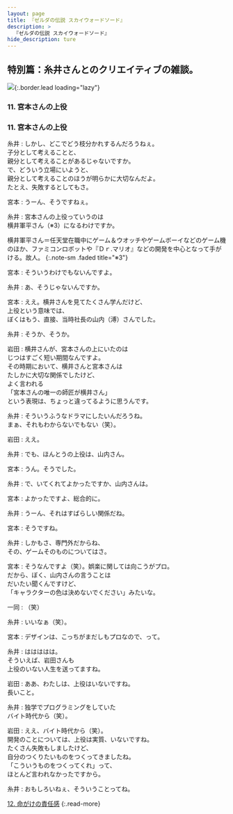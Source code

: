 ```yaml
---
layout: page
title: 『ゼルダの伝説 スカイウォードソード』
description: >
  『ゼルダの伝説 スカイウォードソード』
hide_description: ture
---
```


## 特別篇：糸井さんとのクリエイティブの雑談。

![](/interviews/jp/wii/souj/sp/img/mainvisual11.jpg){:.border.lead loading="lazy"}

### 11. 宮本さんの上役

<DIV CLASS="pagebox-r">

### 11. 宮本さんの上役

糸井
: しかし、どこでどう枝分かれするんだろうねぇ。<br>子分として考えることと、<br>親分として考えることがあるじゃないですか。<br>で、どういう立場にいようと、<br>親分として考えることのほうが明らかに大切なんだよ。<br>たとえ、失敗するとしてもさ。

宮本
: うーん、そうですねぇ。

糸井
: 宮本さんの上役っていうのは<br>横井軍平さん（※3）になるわけですか。

横井軍平さん＝任天堂在職中にゲーム＆ウオッチやゲームボーイなどのゲーム機のほか、ファミコンロボットや『Ｄｒ.マリオ』などの開発を中心となって手がける。故人。
{:.note-sm .faded title="※3"}

宮本
: そういうわけでもないんですよ。

糸井
: あ、そうじゃないんですか。

宮本
: ええ。横井さんを見てたくさん学んだけど、<br>上役という意味では、<br>ぼくはもう、直接、当時社長の山内（溥）さんでした。

糸井
: そうか、そうか。

岩田
: 横井さんが、宮本さんの上にいたのは<br>じつはすごく短い期間なんですよ。<br>その時期において、横井さんと宮本さんは<br>たしかに大切な関係でしたけど、<br>よく言われる<br>「宮本さんの唯一の師匠が横井さん」<br>という表現は、ちょっと違ってるように思うんです。

糸井
: そういうふうなドラマにしたいんだろうね。<br>まぁ、それもわからないでもない（笑）。

岩田
: ええ。

糸井
: でも、ほんとうの上役は、山内さん。

宮本
: うん。そうでした。

糸井
: で、いてくれてよかったですか、山内さんは。

宮本
: よかったですよ、総合的に。

糸井
: うーん、それはすばらしい関係だね。

宮本
: そうですね。

糸井
: しかもさ、専門外だからね、<br>その、ゲームそのものについてはさ。

宮本
: そうなんですよ（笑）。娯楽に関しては向こうがプロ。<br>だから、ぼく、山内さんの言うことは<br>だいたい聞くんですけど、<br>「キャラクターの色は決めないでください」みたいな。

一同
: （笑）

糸井
: いいなぁ（笑）。

宮本
: デザインは、こっちがまだしもプロなので、って。

糸井
: ははははは。<br>そういえば、岩田さんも<br>上役のいない人生を送ってますね。

岩田
: ああ、わたしは、上役はいないですね。<br>長いこと。

糸井
: 独学でプログラミングをしていた<br>バイト時代から（笑）。

岩田
: ええ、バイト時代から（笑）。<br>開発のことについては、上役は実質、いないですね。<br>たくさん失敗もしましたけど、<br>自分のつくりたいものをつくってきましたね。<br>「こういうものをつくってくれ」って、<br>ほとんど言われなかったですから。

糸井
: おもしろいねぇ、そういうことってね。

[12. 命がけの責任感](12.md)
{:.read-more}

